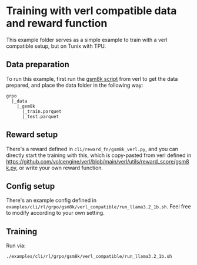 # Training with verl compatible data and reward function

This example folder serves as a simple example to train with a verl compatible
setup, but on Tunix with TPU.

## Data preparation

To run this example, first run the
[gsm8k script](https://github.com/volcengine/verl/blob/main/examples/data_preprocess/gsm8k.py)
from verl to get the data prepared, and place the data folder in the following
way:

```
grpo
  |_data
    |_gsm8k
      |_train.parquet
      |_test.parquet
```

## Reward setup

There's a reward defined in `cli/reward_fn/gsm8k_verl.py`, and you can directly
start the training with this, which is copy-pasted from verl defined in 
https://github.com/volcengine/verl/blob/main/verl/utils/reward_score/gsm8k.py,
or write your own reward function.

## Config setup

There's an example config defined in `examples/cli/rl/grpo/gsm8k/verl_compatible/run_llama3.2_1b.sh`. Feel free
to modify according to your own setting.

## Training

Run via:

```
./examples/cli/rl/grpo/gsm8k/verl_compatible/run_llama3.2_1b.sh
```